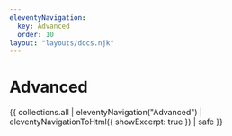 ```yaml
---
eleventyNavigation:
  key: Advanced
  order: 10
layout: "layouts/docs.njk"
---
```

# Advanced

{{ collections.all | eleventyNavigation("Advanced") | eleventyNavigationToHtml({ showExcerpt: true }) | safe }}
